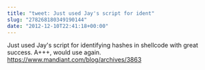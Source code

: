 ```yaml
---
title: "tweet: Just used Jay's script for ident"
slug: "278268180349190144"
date: "2012-12-10T22:41:18+00:00"
---
```

Just used Jay's script for identifying hashes in shellcode with great success. A+++, would use again. https://www.mandiant.com/blog/archives/3863